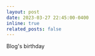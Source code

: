 ```yaml
---
layout: post
date: 2023-03-27 22:45:00-0400
inline: true
related_posts: false
---
```


Blog's birthday